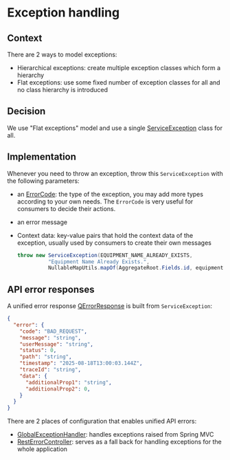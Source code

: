 # Exception handling

## Context

There are 2 ways to model exceptions:

- Hierarchical exceptions: create multiple exception classes which form a hierarchy
- Flat exceptions: use some fixed number of exception classes for all and no class hierarchy is introduced

## Decision

We use "Flat exceptions" model and use a
single [ServiceException](../src/main/java/deviceet/common/exception/ServiceException.java) class for all.

## Implementation

Whenever you need to throw an exception, throw this `ServiceException` with the following parameters:

- an [ErrorCode](../src/main/java/deviceet/common/exception/ErrorCode.java): the type of the exception, you may add more
  types according to your own needs. The `ErrorCode` is very useful for consumers to decide their actions.
- an error message
- Context data: key-value pairs that hold the context data of the exception, usually used by consumers to create their
  own messages

  ```java
  throw new ServiceException(EQUIPMENT_NAME_ALREADY_EXISTS,
            "Equipment Name Already Exists.",
            NullableMapUtils.mapOf(AggregateRoot.Fields.id, equipment.getId(), Equipment.Fields.name, newName));
  ```

## API error responses

A unified error response [QErrorResponse](../src/main/java/deviceet/common/exception/QErrorResponse.java) is built from
`ServiceException`:

```json
{
  "error": {
    "code": "BAD_REQUEST",
    "message": "string",
    "userMessage": "string",
    "status": 0,
    "path": "string",
    "timestamp": "2025-08-18T13:00:03.144Z",
    "traceId": "string",
    "data": {
      "additionalProp1": "string",
      "additionalProp2": 0,
    }
  }
}
```

There are 2 places of configuration that enables unified API errors:

- [GlobalExceptionHandler](../src/main/java/deviceet/common/exception/GlobalExceptionHandler.java): handles exceptions
  raised from Spring MVC
- [RestErrorController](../src/main/java/deviceet/common/exception/RestErrorController.java): serves as a fall back for
  handling exceptions for the whole application  



